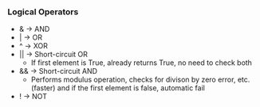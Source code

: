 ### Logical Operators
- & -> AND
- | -> OR
- ^ -> XOR
- || -> Short-circuit OR
    - If first element is True, already returns True, no need to check both
- && -> Short-circuit AND
    - Performs modulus operation, checks for divison by zero error, etc. (faster) and if the first element is false, automatic fail
- ! -> NOT